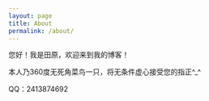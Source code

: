```yaml
---
layout: page
title: About
permalink: /about/
---
```


您好！我是田原，欢迎来到我的博客！

本人乃360度无死角菜鸟一只，将无条件虚心接受您的指正^_^

QQ：2413874692
